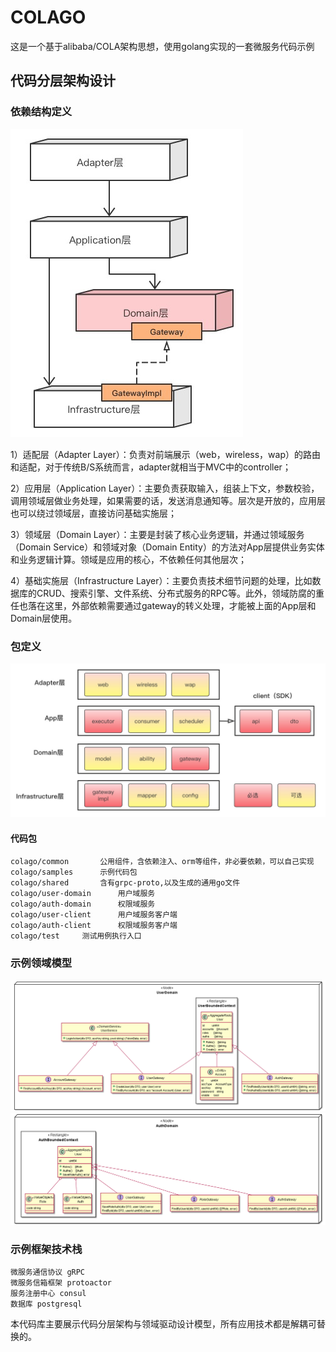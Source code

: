 # COLAGO

这是一个基于alibaba/COLA架构思想，使用golang实现的一套微服务代码示例

## 代码分层架构设计

### 依赖结构定义

![fenceng.png](doc/fenceng.png)

1）适配层（Adapter Layer）：负责对前端展示（web，wireless，wap）的路由和适配，对于传统B/S系统而言，adapter就相当于MVC中的controller；

2）应用层（Application Layer）：主要负责获取输入，组装上下文，参数校验，调用领域层做业务处理，如果需要的话，发送消息通知等。层次是开放的，应用层也可以绕过领域层，直接访问基础实施层；

3）领域层（Domain Layer）：主要是封装了核心业务逻辑，并通过领域服务（Domain Service）和领域对象（Domain Entity）的方法对App层提供业务实体和业务逻辑计算。领域是应用的核心，不依赖任何其他层次；

4）基础实施层（Infrastructure
Layer）：主要负责技术细节问题的处理，比如数据库的CRUD、搜索引擎、文件系统、分布式服务的RPC等。此外，领域防腐的重任也落在这里，外部依赖需要通过gateway的转义处理，才能被上面的App层和Domain层使用。

### 包定义

![fenbao.png](doc/fenbao.png)

#### 代码包

```
colago/common       公用组件，含依赖注入、orm等组件，非必要依赖，可以自己实现
colago/samples      示例代码包
colago/shared       含有grpc-proto,以及生成的通用go文件
colago/user-domain      用户域服务
colago/auth-domain      权限域服务
colago/user-client      用户域服务客户端
colago/auth-client      权限域服务客户端
colago/test     测试用例执行入口
```
 
### 示例领域模型
![user-domain.png](doc/user-domain.png)
![auth-domain.png](doc/auth-domain.png)

### 示例框架技术栈
    微服务通信协议 gRPC
    微服务信箱框架 protoactor
    服务注册中心 consul
    数据库 postgresql
本代码库主要展示代码分层架构与领域驱动设计模型，所有应用技术都是解耦可替换的。
